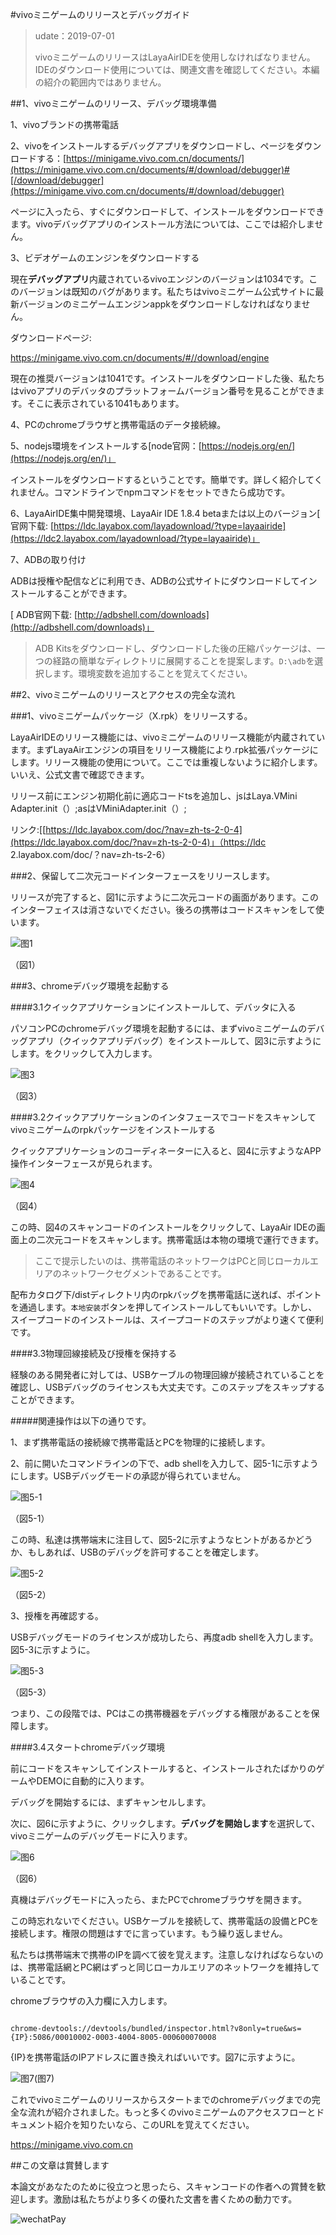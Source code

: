 #vivoミニゲームのリリースとデバッグガイド

>udate：2019-07-01
>
>vivoミニゲームのリリースはLayaAirIDEを使用しなければなりません。IDEのダウンロード使用については、関連文書を確認してください。本編の紹介の範囲内ではありません。

##1、vivoミニゲームのリリース、デバッグ環境準備

1、vivoブランドの携帯電話

2、vivoをインストールするデバッグアプリをダウンロードし、ページをダウンロードする：[https://minigame.vivo.com.cn/documents/](https://minigame.vivo.com.cn/documents/#/download/debugger)#[/download/debugger](https://minigame.vivo.com.cn/documents/#/download/debugger)

ページに入ったら、すぐにダウンロードして、インストールをダウンロードできます。vivoデバッグアプリのインストール方法については、ここでは紹介しません。

3、ビデオゲームのエンジンをダウンロードする

現在**デバッグアプリ**内蔵されているvivoエンジンのバージョンは1034です。このバージョンは既知のバグがあります。私たちはvivoミニゲーム公式サイトに最新バージョンのミニゲームエンジンappkをダウンロードしなければなりません。

ダウンロードページ:

https://minigame.vivo.com.cn/documents/#//download/engine

現在の推奨バージョンは1041です。インストールをダウンロードした後、私たちはvivoアプリのデバッタのプラットフォームバージョン番号を見ることができます。そこに表示されている1041もあります。

4、PCのchromeブラウザと携帯電話のデータ接続線。

5、nodejs環境をインストールする[node官网：[https://nodejs.org/en/](https://nodejs.org/en/)」

インストールをダウンロードするということです。簡単です。詳しく紹介してくれません。コマンドラインでnpmコマンドをセットできたら成功です。

6、LayaAirIDE集中開発環境、LayaAir IDE 1.8.4 betaまたは以上のバージョン[ 官网下载: [https://ldc.layabox.com/layadownload/?type=layaairide](https://ldc2.layabox.com/layadownload/?type=layaairide)」

7、ADBの取り付け

ADBは授権や配信などに利用でき、ADBの公式サイトにダウンロードしてインストールすることができます。


 [ ADB官网下载:  [http://adbshell.com/downloads](http://adbshell.com/downloads)」

>ADB Kitsをダウンロードし、ダウンロードした後の圧縮パッケージは、一つの経路の簡単なディレクトリに展開することを提案します。`D:\adb`を選択します。環境変数を追加することを覚えてください。
>

##2、vivoミニゲームのリリースとアクセスの完全な流れ

###1、vivoミニゲームパッケージ（X.rpk）をリリースする。

LayaAirIDEのリリース機能には、vivoミニゲームのリリース機能が内蔵されています。まずLayaAirエンジンの項目をリリース機能により.rpk拡張パッケージにします。リリース機能の使用について。ここでは重複しないように紹介します。いいえ、公式文書で確認できます。

リリース前にエンジン初期化前に適応コードtsを追加し、jsはLaya.VMini Adapter.init（）;asはVMiniAdapter.init（）;

リンク:[[https://ldc.layabox.com/doc/?nav=zh-ts-2-0-4](https://ldc.layabox.com/doc/?nav=zh-ts-2-0-4)」（https://ldc 2.layabox.com/doc/？nav=zh-ts-2-6）

###2、保留して二次元コードインターフェースをリリースします。

リリースが完了すると、図1に示すように二次元コードの画面があります。このインターフェイスは消さないでください。後ろの携帯はコードスキャンをして使います。

![图1](img/1.png) 


（図1）

###3、chromeデバッグ環境を起動する

####3.1クイックアプリケーションにインストールして、デバッタに入る

パソコンPCのchromeデバッグ環境を起動するには、まずvivoミニゲームのデバッグアプリ（クイックアプリデバッグ）をインストールして、図3に示すようにします。をクリックして入力します。

![图3](img/3.png) 


（図3）

####3.2クイックアプリケーションのインタフェースでコードをスキャンしてvivoミニゲームのrpkパッケージをインストールする

クイックアプリケーションのコーディネーターに入ると、図4に示すようなAPP操作インターフェースが見られます。

![图4](img/4.png)  


（図4）

この時、図4のスキャンコードのインストールをクリックして、LayaAir IDEの画面上の二次元コードをスキャンします。携帯電話は本物の環境で運行できます。

>ここで提示したいのは、携帯電話のネットワークはPCと同じローカルエリアのネットワークセグメントであることです。

配布カタログ下/distディレクトリ内のrpkバッグを携帯電話に送れば、ポイントを通過します。`本地安装`ボタンを押してインストールしてもいいです。しかし、スイープコードのインストールは、スイープコードのステップがより速くて便利です。

####3.3物理回線接続及び授権を保持する

経験のある開発者に対しては、USBケーブルの物理回線が接続されていることを確認し、USBデバッグのライセンスも大丈夫です。このステップをスキップすることができます。

#####関連操作は以下の通りです。

1、まず携帯電話の接続線で携帯電話とPCを物理的に接続します。

2、前に開いたコマンドラインの下で、adb shellを入力して、図5-1に示すようにします。USBデバッグモードの承認が得られていません。

![图5-1](img/5-1.png) 


（図5-1）

この時、私達は携帯端末に注目して、図5-2に示すようなヒントがあるかどうか、もしあれば、USBのデバッグを許可することを確定します。

![图5-2](img/5-2.png) 


（図5-2）

3、授権を再確認する。

USBデバッグモードのライセンスが成功したら、再度adb shellを入力します。図5-3に示すように。

![图5-3](img/5-3.png) 


（図5-3）

つまり、この段階では、PCはこの携帯機器をデバッグする権限があることを保障します。

####3.4スタートchromeデバッグ環境

前にコードをスキャンしてインストールすると、インストールされたばかりのゲームやDEMOに自動的に入ります。

デバッグを開始するには、まずキャンセルします。

次に、図6に示すように、クリックします。**デバッグを開始します**を選択して、vivoミニゲームのデバッグモードに入ります。

![图6](img/6.png) 


（図6）

真機はデバッグモードに入ったら、またPCでchromeブラウザを開きます。

この時忘れないでください。USBケーブルを接続して、携帯電話の設備とPCを接続します。権限の問題はすでに言っています。もう繰り返しません。

私たちは携帯端末で携帯のIPを調べて彼を覚えます。注意しなければならないのは、携帯電話網とPC網はずっと同じローカルエリアのネットワークを維持していることです。

chromeブラウザの入力欄に入力します。


```

chrome-devtools://devtools/bundled/inspector.html?v8only=true&ws={IP}:5086/00010002-0003-4004-8005-000600070008
```


{IP}を携帯電話のIPアドレスに置き換えればいいです。図7に示すように。

![图7](img/7.png)(图7)




これでvivoミニゲームのリリースからスタートまでのchromeデバッグまでの完全な流れが紹介されました。もっと多くのvivoミニゲームのアクセスフローとドキュメント紹介を知りたいなら、このURLを覚えてください。

https://minigame.vivo.com.cn



##この文章は賞賛します

本論文があなたのために役立つと思ったら、スキャンコードの作者への賞賛を歓迎します。激励は私たちがより多くの優れた文書を書くための動力です。

![wechatPay](../../../wechatPay.jpg)

